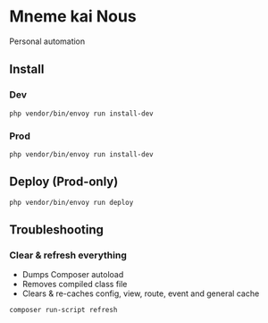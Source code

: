 # Mneme kai Nous

Personal automation

## Install

### Dev
```
php vendor/bin/envoy run install-dev
```

### Prod

```
php vendor/bin/envoy run install-dev

```

## Deploy (Prod-only)

```
php vendor/bin/envoy run deploy
```

## Troubleshooting

### Clear & refresh everything

- Dumps Composer autoload
- Removes compiled class file
- Clears & re-caches config, view, route, event and general cache

```
composer run-script refresh
```
